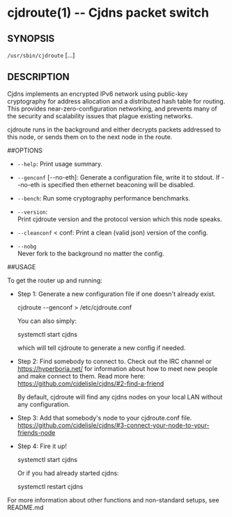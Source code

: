 cjdroute(1) -- Cjdns packet switch
=============================================

## SYNOPSIS

`/usr/sbin/cjdroute` [<options>...]

## DESCRIPTION

Cjdns implements an encrypted IPv6 network using public-key cryptography for
address allocation and a distributed hash table for routing. This provides
near-zero-configuration networking, and prevents many of the security and
scalability issues that plague existing networks.

cjdroute runs in the background and either decrypts packets addressed to
this node, or sends them on to the next node in the route.

##OPTIONS

  * `--help`:
    Print usage summary.

  * `--genconf` [--no-eth]:
    Generate a configuration file, write it to stdout.
    If --no-eth is specified then ethernet beaconing will be disabled.

  * `--bench`:
    Run some cryptography performance benchmarks.

  * `--version`:             
    Print cjdroute version and the protocol version which this node speaks.

  * `--cleanconf` < conf:
    Print a clean (valid json) version of the config.

  * `--nobg`                
    Never fork to the background no matter the config.

##USAGE

To get the router up and running:

  * Step 1:
    Generate a new configuration file if one doesn't already exist.

      cjdroute --genconf > /etc/cjdroute.conf

    You can also simply:

      systemctl start cjdns

    which will tell cjdroute to generate a new config if needed.

  * Step 2:
    Find somebody to connect to.
    Check out the IRC channel or https://hyperboria.net/
    for information about how to meet new people and make connect to them.
    Read more here: https://github.com/cjdelisle/cjdns/#2-find-a-friend

    By default, cjdroute will find any cjdns nodes on your local LAN
    without any configuration.

  * Step 3:
    Add that somebody's node to your cjdroute.conf file.
    https://github.com/cjdelisle/cjdns/#3-connect-your-node-to-your-friends-node

  * Step 4:
    Fire it up!

      systemctl start cjdns

    Or if you had already started cjdns:

      systemctl restart cjdns

For more information about other functions and non-standard setups, see README.md

